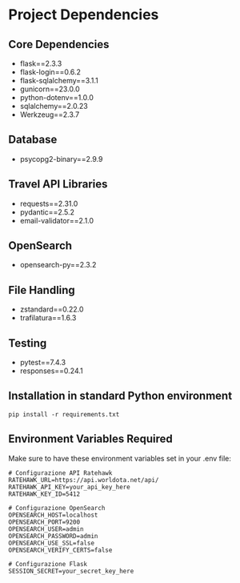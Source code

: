 # Project Dependencies

## Core Dependencies
- flask==2.3.3
- flask-login==0.6.2
- flask-sqlalchemy==3.1.1
- gunicorn==23.0.0
- python-dotenv==1.0.0
- sqlalchemy==2.0.23
- Werkzeug==2.3.7

## Database
- psycopg2-binary==2.9.9

## Travel API Libraries
- requests==2.31.0
- pydantic==2.5.2
- email-validator==2.1.0

## OpenSearch
- opensearch-py==2.3.2

## File Handling
- zstandard==0.22.0
- trafilatura==1.6.3

## Testing
- pytest==7.4.3
- responses==0.24.1

## Installation in standard Python environment

```shell
pip install -r requirements.txt
```

## Environment Variables Required

Make sure to have these environment variables set in your .env file:

```
# Configurazione API Ratehawk
RATEHAWK_URL=https://api.worldota.net/api/
RATEHAWK_API_KEY=your_api_key_here
RATEHAWK_KEY_ID=5412

# Configurazione OpenSearch
OPENSEARCH_HOST=localhost
OPENSEARCH_PORT=9200
OPENSEARCH_USER=admin
OPENSEARCH_PASSWORD=admin
OPENSEARCH_USE_SSL=false
OPENSEARCH_VERIFY_CERTS=false

# Configurazione Flask
SESSION_SECRET=your_secret_key_here
```